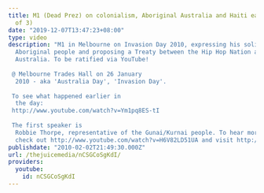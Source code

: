 ```yaml
---
title: M1 (Dead Prez) on colonialism, Aboriginal Australia and Haiti earthquake (2
  of 3)
date: "2019-12-07T13:47:23+08:00"
type: video
description: "M1 in Melbourne on Invasion Day 2010, expressing his solidarity with
  Aboriginal people and proposing a Treaty between the Hip Hop Nation and Indigenous
  Australia. To be ratified via YouTube!   @ Melbourne Trades Hall on 26 January
  2010 - aka 'Australia Day', 'Invasion Day'.  To see what happened earlier in
  the day: http://www.youtube.com/watch?v=Ym1pq8ES-tI  The first speaker is
  Robbie Thorpe, representative of the Gunai/Kurnai people. To hear more from Robbie
  check out http://www.youtube.com/watch?v=H6V82LD51UA and visit http://www.treatyrepublic.net/"
publishdate: "2010-02-02T21:49:30.000Z"
url: /thejuicemedia/nCSGCoSgKdI/
providers:
  youtube:
    id: nCSGCoSgKdI
---
```

